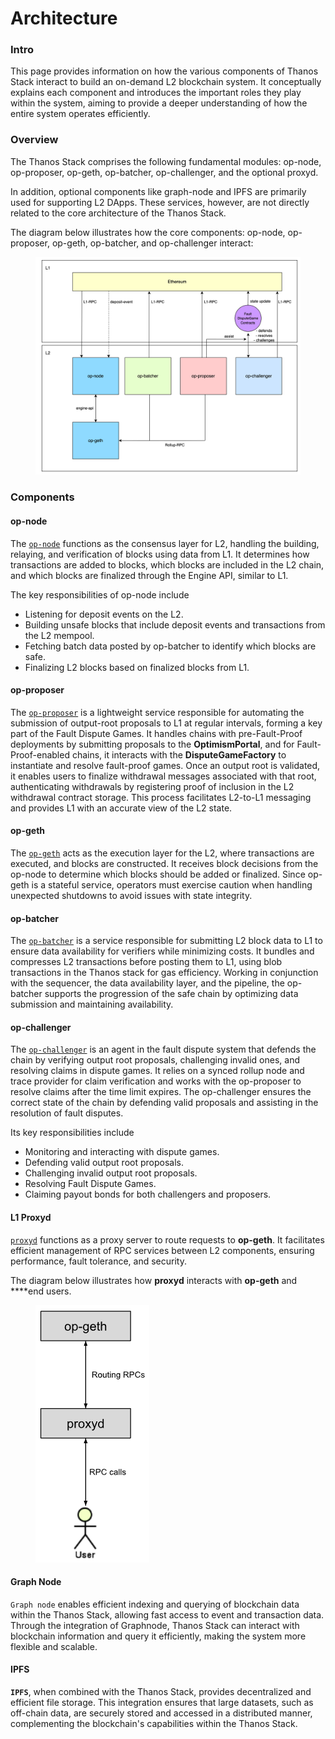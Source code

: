 # Architecture

### Intro

This page provides information on how the various components of Thanos Stack interact to build an on-demand L2 blockchain system. It conceptually explains each component and introduces the important roles they play within the system, aiming to provide a deeper understanding of how the entire system operates efficiently.

### Overview

The Thanos Stack comprises the following fundamental modules: op-node, op-proposer, op-geth, op-batcher, op-challenger, and the optional proxyd.

In addition, optional components like graph-node and IPFS are primarily used for supporting L2 DApps. These services, however, are not directly related to the core architecture of the Thanos Stack.

The diagram below illustrates how the core components: op-node, op-proposer, op-geth, op-batcher, and op-challenger interact:

<figure><img src="../../../../../.gitbook/assets/image (13) (1).png" alt=""><figcaption></figcaption></figure>

### Components

#### op-node

The [`op-node`](https://github.com/tokamak-network/tokamak-thanos/tree/main/op-node) functions as the consensus layer for L2, handling the building, relaying, and verification of blocks using data from L1. It determines how transactions are added to blocks, which blocks are included in the L2 chain, and which blocks are finalized through the Engine API, similar to L1.

The key responsibilities of op-node include

* Listening for deposit events on the L2.
* Building unsafe blocks that include deposit events and transactions from the L2 mempool.
* Fetching batch data posted by op-batcher to identify which blocks are safe.
* Finalizing L2 blocks based on finalized blocks from L1.

#### op-proposer

The [`op-proposer`](https://github.com/tokamak-network/tokamak-thanos/tree/main/op-proposer) is a lightweight service responsible for automating the submission of output-root proposals to L1 at regular intervals, forming a key part of the Fault Dispute Games. It handles chains with pre-Fault-Proof deployments by submitting proposals to the **OptimismPortal**, and for Fault-Proof-enabled chains, it interacts with the **DisputeGameFactory** to instantiate and resolve fault-proof games. Once an output root is validated, it enables users to finalize withdrawal messages associated with that root, authenticating withdrawals by registering proof of inclusion in the L2 withdrawal contract storage. This process facilitates L2-to-L1 messaging and provides L1 with an accurate view of the L2 state.

#### op-geth

The [`op-geth`](https://github.com/tokamak-network/tokamak-thanos/blob/main/op-e2e/op_geth.go) acts as the execution layer for the L2, where transactions are executed, and blocks are constructed. It receives block decisions from the op-node to determine which blocks should be added or finalized. Since op-geth is a stateful service, operators must exercise caution when handling unexpected shutdowns to avoid issues with state integrity.

#### op-batcher

The [`op-batcher`](https://github.com/tokamak-network/tokamak-thanos/tree/main/op-batcher) is a service responsible for submitting L2 block data to L1 to ensure data availability for verifiers while minimizing costs. It bundles and compresses L2 transactions before posting them to L1, using blob transactions in the Thanos stack for gas efficiency. Working in conjunction with the sequencer, the data availability layer, and the pipeline, the op-batcher supports the progression of the safe chain by optimizing data submission and maintaining availability.

#### op-challenger

The [`op-challenger`](https://github.com/tokamak-network/tokamak-thanos/tree/main/op-challenger) is an agent in the fault dispute system that defends the chain by verifying output root proposals, challenging invalid ones, and resolving claims in dispute games. It relies on a synced rollup node and trace provider for claim verification and works with the op-proposer to resolve claims after the time limit expires. The op-challenger ensures the correct state of the chain by defending valid proposals and assisting in the resolution of fault disputes.

Its key responsibilities include

* Monitoring and interacting with dispute games.
* Defending valid output root proposals.
* Challenging invalid output root proposals.
* Resolving Fault Dispute Games.
* Claiming payout bonds for both challengers and proposers.

#### L1 Proxyd

[`proxyd`](https://github.com/tokamak-network/tokamak-thanos/tree/main/proxyd) functions as a proxy server to route requests to **op-geth**. It facilitates efficient management of RPC services between L2 components, ensuring performance, fault tolerance, and security.

The diagram below illustrates how **proxyd** interacts with **op-geth** and \*\*\*\*end users.

<figure><img src="../../../../../.gitbook/assets/Screenshot from 2024-12-19 22-04-37.png" alt=""><figcaption></figcaption></figure>

#### Graph Node

`Graph node` enables efficient indexing and querying of blockchain data within the Thanos Stack, allowing fast access to event and transaction data. Through the integration of Graphnode, Thanos Stack can interact with blockchain information and query it efficiently, making the system more flexible and scalable.

#### IPFS

**`IPFS`**, when combined with the Thanos Stack, provides decentralized and efficient file storage. This integration ensures that large datasets, such as off-chain data, are securely stored and accessed in a distributed manner, complementing the blockchain's capabilities within the Thanos Stack.
